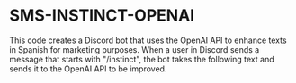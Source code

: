 # SMS-INSTINCT-OPENAI
This code creates a Discord bot that uses the OpenAI API to enhance texts in Spanish for marketing purposes. When a user in Discord sends a message that starts with "/instinct", the bot takes the following text and sends it to the OpenAI API to be improved. 
